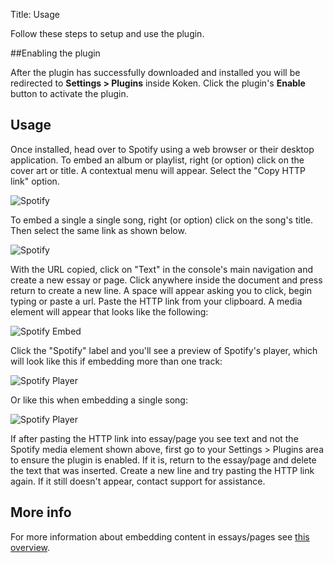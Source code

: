 Title: Usage

Follow these steps to setup and use the plugin.

##Enabling the plugin

After the plugin has successfully downloaded and installed you will be redirected to **Settings > Plugins** inside Koken. Click the plugin's **Enable** button to activate the plugin.

## Usage

Once installed, head over to Spotify using a web browser or their desktop application. To embed an album or playlist, right (or option) click on the cover art or title. A contextual menu will appear. Select the "Copy HTTP link" option.

![Spotify](http://assets.koken.me/help/spotify-copy-link.png)

To embed a single a single song, right (or option) click on the song's title. Then select the same link as shown below.

![Spotify](http://assets.koken.me/help/spotify-copy-track.png)

With the URL copied, click on "Text" in the console's main navigation and create a new essay or page. Click anywhere inside the document and press return to create a new line. A space will appear asking you to click, begin typing or paste a url. Paste the HTTP link from your clipboard. A media element will appear that looks like the following:

![Spotify Embed](http://assets.koken.me/help/spotify-row.png)

Click the "Spotify" label and you'll see a preview of Spotify's player, which will look like this if embedding more than one track:

![Spotify Player](http://assets.koken.me/help/spotify-album.png)

Or like this when embedding a single song:

![Spotify Player](http://assets.koken.me/help/spotify-track.png)

If after pasting the HTTP link into essay/page you see text and not the Spotify media element shown above, first go to your Settings > Plugins area to ensure the plugin is enabled. If it is, return to the essay/page and delete the text that was inserted. Create a new line and try pasting the HTTP link again. If it still doesn't appear, contact support for assistance.

## More info

For more information about embedding content in essays/pages see [this overview](http://help.koken.me/customer/portal/articles/947438-find-embeddable-urls-from-twitter-youtube-vimeo-instagram-flickr-soundcloud).